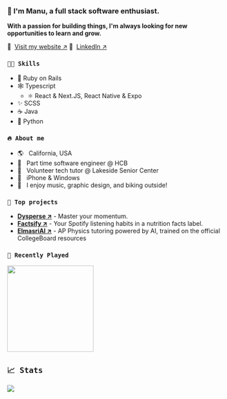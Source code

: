 ### 👋 I'm Manu, a full stack software enthusiast.

**With a passion for building things, I'm always looking for new opportunities to learn and grow.**

🔗 &nbsp;[Visit my website ↗](https://manuthecoder.bymanu.me)
🔗 &nbsp;[LinkedIn ↗](https://linkedin.com/in/manu-codes)

### `👨‍🔬 Skills`

- 💎 Ruby on Rails
- 🕸️ Typescript
  - ⚛️ React & Next.JS, React Native & Expo
- ✨ SCSS
- ☕ Java
- 🐍 Python

### `🔥 About me`

- 🌎 &nbsp; California, USA
- 🏦 &nbsp; Part time software engineer @ HCB
- 👴 &nbsp; Volunteer tech tutor @ Lakeside Senior Center
- 🍎 &nbsp; iPhone & Windows
- 🎢 &nbsp; I enjoy music, graphic design, and biking outside!

### `👀 Top projects`

- **[Dysperse ↗](https://dysperse.com)** - Master your momentum.
- **[Factsify ↗](https://factsify.bymanu.me)** - Your Spotify listening habits in a nutrition facts label.
- **[ElmasriAI ↗](https://elmasri.bymanu.me)** - AP Physics tutoring powered by AI, trained on the official CollegeBoard resources

### `🎸 Recently Played`

<img src="https://spotify-recently-played-readme.vercel.app/api?user=gas3v326ti8fyihwazgfuup6t" height="200">

## `📈 Stats`

<picture>
  <source
    srcset="https://github-readme-stats.vercel.app/api?username=manuthecoder&show_icons=true&theme=dark&rank_icon=percentile&include_all_commits=true&hide_title=true&show=prs_merged_percentage&hide_rank=true"
    media="(prefers-color-scheme: dark)"
  />
  <source
    srcset="https://github-readme-stats.vercel.app/api?username=manuthecoder&show_icons=true&rank_icon=percentile&include_all_commits=true&hide_title=true&show=prs_merged_percentage&hide_rank=true"
    media="(prefers-color-scheme: light), (prefers-color-scheme: no-preference)"
  />
  <img src="https://github-readme-stats.vercel.app/api?username=manuthecoder&show_icons=true&rank_icon=percentile&include_all_commits=true&hide_title=true&show=prs_merged_percentage&hide_rank=true" />
</picture>

